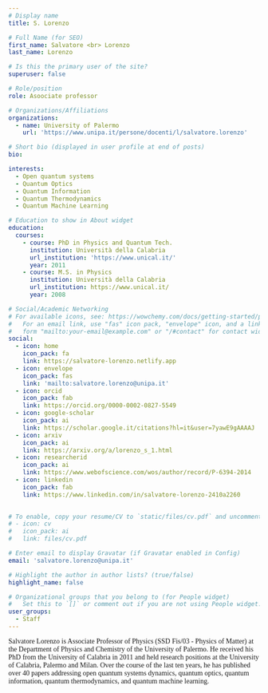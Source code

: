 ```yaml
---
# Display name
title: S. Lorenzo

# Full Name (for SEO)
first_name: Salvatore <br> Lorenzo
last_name: Lorenzo

# Is this the primary user of the site?
superuser: false

# Role/position
role: Asoociate professor

# Organizations/Affiliations
organizations:
  - name: University of Palermo
    url: 'https://www.unipa.it/persone/docenti/l/salvatore.lorenzo'

# Short bio (displayed in user profile at end of posts)
bio: 

interests:
  - Open quantum systems
  - Quantum Optics
  - Quantum Information
  - Quantum Thermodynamics
  - Quantum Machine Learning

# Education to show in About widget
education:
  courses:
    - course: PhD in Physics and Quantum Tech.
      institution: Università della Calabria 
      url_institution: 'https://www.unical.it/'
      year: 2011
    - course: M.S. in Physics
      institution: Università della Calabria 
      url_institution: https://www.unical.it/
      year: 2008

# Social/Academic Networking
# For available icons, see: https://wowchemy.com/docs/getting-started/page-builder/#icons
#   For an email link, use "fas" icon pack, "envelope" icon, and a link in the
#   form "mailto:your-email@example.com" or "/#contact" for contact widget.
social:
  - icon: home
    icon_pack: fa
    link: https://salvatore-lorenzo.netlify.app
  - icon: envelope
    icon_pack: fas
    link: 'mailto:salvatore.lorenzo@unipa.it'
  - icon: orcid
    icon_pack: fab
    link: https://orcid.org/0000-0002-0827-5549
  - icon: google-scholar 
    icon_pack: ai
    link: https://scholar.google.it/citations?hl=it&user=7yawE9gAAAAJ
  - icon: arxiv
    icon_pack: ai
    link: https://arxiv.org/a/lorenzo_s_1.html
  - icon: researcherid
    icon_pack: ai
    link: https://www.webofscience.com/wos/author/record/P-6394-2014
  - icon: linkedin
    icon_pack: fab
    link: https://www.linkedin.com/in/salvatore-lorenzo-2410a2260
  

# To enable, copy your resume/CV to `static/files/cv.pdf` and uncomment the lines below.
# - icon: cv
#   icon_pack: ai
#   link: files/cv.pdf

# Enter email to display Gravatar (if Gravatar enabled in Config)
email: 'salvatore.lorenzo@unipa.it'

# Highlight the author in author lists? (true/false)
highlight_name: false

# Organizational groups that you belong to (for People widget)
#   Set this to `[]` or comment out if you are not using People widget.
user_groups:
  - Staff
---
```

<span style="font-family: jura; font-size: 1em;">
Salvatore Lorenzo is Associate Professor of Physics (SSD Fis/03 - Physics of Matter) at the Department of
Physics and Chemistry of the University of Palermo. He received his PhD
from the University of Calabria in 2011 and held research positions at the
University of Calabria, Palermo and Milan. Over the course of the last ten
years, he has published over 40 papers addressing open quantum systems
dynamics, quantum optics, quantum information, quantum
thermodynamics, and quantum machine learning.</span>